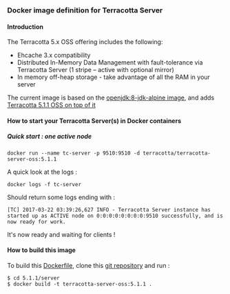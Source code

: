 ### Docker image definition for Terracotta Server

#### Introduction

The Terracotta 5.x OSS offering includes the following:

 *  Ehcache 3.x compatibility
 *  Distributed In-Memory Data Management with fault-tolerance via Terracotta Server (1 stripe – active with optional mirror)
 *  In memory off-heap storage - take advantage of all the RAM in your server

The current image is based on the [openjdk:8-jdk-alpine image](https://hub.docker.com/_/openjdk/), and adds [Terracotta 5.1.1 OSS on top of it](http://terracotta.org/downloads/open-source/catalog)

#### How to start your Terracotta Server(s) in Docker containers

##### Quick start : one active node

    docker run --name tc-server -p 9510:9510 -d terracotta/terracotta-server-oss:5.1.1

A quick look at the logs :

    docker logs -f tc-server

Should return some logs ending with :

    [TC] 2017-03-22 03:39:26,627 INFO - Terracotta Server instance has started up as ACTIVE node on 0:0:0:0:0:0:0:0:9510 successfully, and is now ready for work.

It's now ready and waiting for clients !

#### How to build this image

To build this [Dockerfile](https://github.com/Terracotta-OSS/docker/blob/master/5.1.1/server/Dockerfile), clone this [git repository](https://github.com/Terracotta-OSS/docker) and run :

    $ cd 5.1.1/server
    $ docker build -t terracotta-server-oss:5.1.1 .